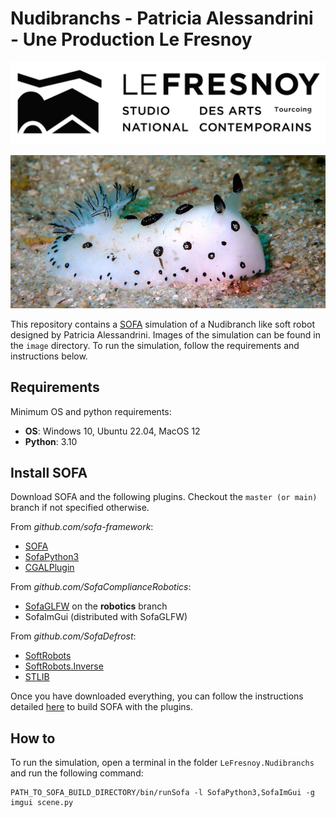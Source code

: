 # Nudibranchs - Patricia Alessandrini - Une Production Le Fresnoy
![](image/logo-fresnoy-noir_fond-transparent.png)

![](image/nudibranch.jpg)

This repository contains a [SOFA](https://github.com/sofa-framework/sofa) simulation of a Nudibranch like soft robot designed by Patricia Alessandrini. 
Images of the simulation can be found in the `image` directory. To run the simulation, follow the requirements and instructions below. 

## Requirements

Minimum OS and python requirements:
- **OS**: Windows 10, Ubuntu 22.04, MacOS 12
- **Python**: 3.10

## Install SOFA 

Download SOFA and the following plugins. Checkout the `master (or main)` branch if not specified otherwise. 

From _github.com/sofa-framework_:
- [SOFA](https://github.com/sofa-framework/sofa) 
- [SofaPython3](https://github.com/sofa-framework/SofaPython3) 
- [CGALPlugin](https://github.com/sofa-framework/CGALPlugin)
  
From _github.com/SofaComplianceRobotics_:
- [SofaGLFW](https://github.com/SofaComplianceRobotics/SofaGLFW/tree/robotics) on the **robotics** branch
- SofaImGui (distributed with SofaGLFW)

From _github.com/SofaDefrost_:
- [SoftRobots](https://github.com/SofaDefrost/SoftRobots) 
- [SoftRobots.Inverse](https://github.com/SofaDefrost/SoftRobots.Inverse)
- [STLIB](https://github.com/SofaDefrost/STLIB) 
 
Once you have downloaded everything, you can follow the instructions detailed [here](https://www.sofa-framework.org/download) to build SOFA with the plugins.

## How to

To run the simulation, open a terminal in the folder `LeFresnoy.Nudibranchs` and run the following command:
```console
PATH_TO_SOFA_BUILD_DIRECTORY/bin/runSofa -l SofaPython3,SofaImGui -g imgui scene.py
```
